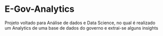 # E-Gov-Analytics
Projeto voltado para Análise de dados e Data Science, no qual é realizado um Analytics de uma base de dados do governo e extrai-se alguns insights
